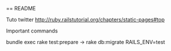== README

Tuto twitter http://ruby.railstutorial.org/chapters/static-pages#top

Important commands

bundle exec rake test:prepare -> rake db:migrate RAILS_ENV=test